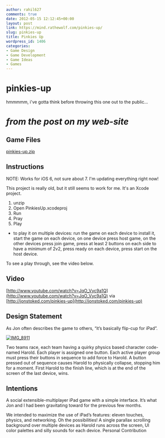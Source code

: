 ```yaml
---
author: rahil627
comments: true
date: 2012-05-15 12:12:45+00:00
layout: post
link: https://mind.rathewolf.com/pinkies-up/
slug: pinkies-up
title: Pinkies Up
wordpress_id: 1406
categories:
- Game Design
- Game Development
- Game Ideas
- Games
---
```

# pinkies-up
hmmmmm, i've gotta think before throwing this one out to the public...

# *from the post on my web-site*
## Game Files


[pinkies-up.zip](https://mind.rathewolf.com/wp-content/uploads/2012/05/pinkies-up.zip)



## Instructions


NOTE: Works for iOS 6, not sure about 7. I'm updating everything right now!

This project is really old, but it still seems to work for me. It's an Xcode project.
1. unzip
2. Open PinkiesUp.xcodeproj
3. Run
4. Pray
5. Play
- to play it on multiple devices: run the game on each device to install it, start the game on each device, on one device press host game, on the other devices press join game, press at least 2 buttons on each side to have a minimum of 2v2, press ready on each device, press start on the host device.

To see a play through, see the video below.



## Video


[http://www.youtube.com/watch?v=JqO_Vyc9a1Q](http://www.youtube.com/watch?v=JqO_Vyc9a1Q) via [http://jonstoked.com/pinkies-up](http://jonstoked.com/pinkies-up)



## Design Statement


As Jon often describes the game to others, “it’s basically flip-cup for iPad”.


[![IMG_8911](https://mind.rathewolf.com/wp-content/uploads/2012/05/IMG_8911-1024x557.jpg)](https://mind.rathewolf.com/wp-content/uploads/2012/05/IMG_8911.jpg)


Two teams race, each team having a quirky physics based character code-named Harold. Each player is assigned one button. Each active player group must press their buttons in sequence to add force to Harold. A button pressed out of sequence causes Harold to physically collapse, stopping him for a moment. First Harold to the finish line, which is at the end of the screen of the last device, wins.



## Intentions


A social extensible-multiplayer iPad game with a simple interface. It’s what Jon and I had been gravitating toward for the previous few months.

We intended to maximize the use of iPad’s features: eleven touches, physics, and networking. Oh the possibilities! A single parallax scrolling background over multiple devices as Harold runs across the screen, UI color palettes and silly sounds for each device.
Personal Contribution
